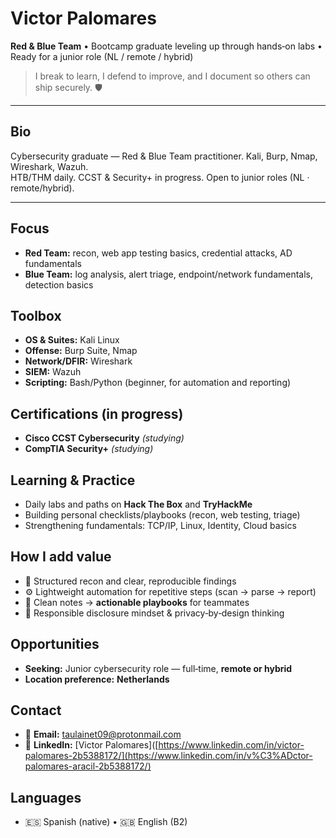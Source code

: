 # Victor Palomares

**Red & Blue Team** • Bootcamp graduate leveling up through hands‑on labs • Ready for a junior role (NL / remote / hybrid)

> I break to learn, I defend to improve, and I document so others can ship securely. 🛡️

---

## Bio

Cybersecurity graduate — Red & Blue Team practitioner. Kali, Burp, Nmap, Wireshark, Wazuh.  
HTB/THM daily. CCST & Security+ in progress. Open to junior roles (NL · remote/hybrid).

---

## Focus

- **Red Team:** recon, web app testing basics, credential attacks, AD fundamentals
- **Blue Team:** log analysis, alert triage, endpoint/network fundamentals, detection basics

## Toolbox

- **OS & Suites:** Kali Linux
- **Offense:** Burp Suite, Nmap
- **Network/DFIR:** Wireshark
- **SIEM:** Wazuh
- **Scripting:** Bash/Python (beginner, for automation and reporting)

## Certifications (in progress)

- **Cisco CCST Cybersecurity** *(studying)*
- **CompTIA Security+** *(studying)*

## Learning & Practice

- Daily labs and paths on **Hack The Box** and **TryHackMe**
- Building personal checklists/playbooks (recon, web testing, triage)
- Strengthening fundamentals: TCP/IP, Linux, Identity, Cloud basics

## How I add value

- 🔎 Structured recon and clear, reproducible findings
- ⚙️ Lightweight automation for repetitive steps (scan → parse → report)
- 🧰 Clean notes → **actionable playbooks** for teammates
- 🤝 Responsible disclosure mindset & privacy‑by‑design thinking

## Opportunities

- **Seeking:** Junior cybersecurity role — full‑time, **remote or hybrid**
- **Location preference:** **Netherlands**

## Contact

- 📧 **Email:** [taulainet09@protonmail.com](mailto:taulainet09@protonmail.com)
- 🔗 **LinkedIn:** [Victor Palomares]([https://www.linkedin.com/in/victor-palomares-2b5388172/](https://www.linkedin.com/in/v%C3%ADctor-palomares-aracil-2b5388172/)

## Languages

- 🇪🇸 Spanish (native) • 🇬🇧 English (B2)
